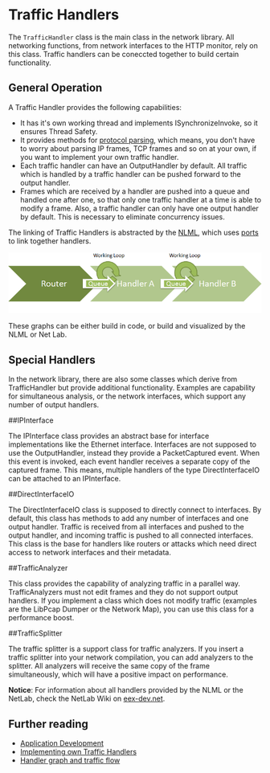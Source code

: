 # Traffic Handlers

The `TrafficHandler` class is the main class in the network library. All networking functions, from network interfaces to the HTTP monitor, rely on this class. Traffic handlers can be coneccted together to build certain functionality.  

## General Operation

A Traffic Handler provides the following capabilities: 

* It has it's own working thread and implements ISynchronizeInvoke, so it ensures Thread Safety.
* It provides methods for [protocol parsing](Protocol-Engine), which means, you don't have to worry about parsing IP frames, TCP frames and so on at your own, if you want to implement your own traffic handler. 
* Each traffic handler can have an OutputHandler by default. All traffic which is handled by a traffic handler can be pushed forward to the output handler. 
* Frames which are received by a handler are pushed into a queue and handled one after one, so that only one traffic handler at a time is able to modify a frame. Also, a traffic handler can only have one output handler by default. This is necessary to eliminate concurrency issues. 

The linking of Traffic Handlers is abstracted by the [NLML](eEx-NLML), which uses [ports](Ports) to link together handlers. 

![](images/HandlerGraph.png)

These graphs can be either build in code, or build and visualized by the NLML or Net Lab. 

## Special Handlers

In the network library, there are also some classes which derive from TrafficHandler but provide additional functionality. Examples are capability for simultaneous analysis, or the network interfaces, which support any number of output handlers.

##IPInterface

The IPInterface class provides an abstract base for interface implementations like the Ethernet interface. Interfaces are not supposed to use the OutputHandler, instead they provide a PacketCaptured event. When this event is invoked, each event handler receives a separate copy of the captured frame. This means, multiple handlers of the type DirectInterfaceIO can be attached to an IPInterface. 

##DirectInterfaceIO

The DirectInterfaceIO class is supposed to directly connect to interfaces. By default, this class has methods to add any number of interfaces and one output handler. Traffic is received from all interfaces and pushed to the output handler, and incoming traffic is pushed to all connected interfaces. This class is the base for handlers like routers or attacks which need direct access to network interfaces and their metadata. 

##TrafficAnalyzer

This class provides the capability of analyzing traffic in a parallel way. TrafficAnalyzers must not edit frames and they do not support output handlers. If you implement a class which does not modify traffic (examples are the LibPcap Dumper or the Network Map), you can use this class for a performance boost.

##TrafficSplitter

The traffic splitter is a support class for traffic analyzers. If you insert a traffic splitter into your network compilation, you can add analyzers to the splitter. All analyzers will receive the same copy of the frame simultaneously, which will have a positive impact on performance.  

**Notice**: For information about all handlers provided by the NLML or the NetLab, check the NetLab Wiki on [eex-dev.net](http://network.eex-dev.net/index.php?id=64&L=1).

## Further reading
* [Application Development](Application-Development.md)
* [Implementing own Traffic Handlers](Implementing-custom-Traffic-Handlers.md)
* [Handler graph and traffic flow](Extending-the-Router.md)

